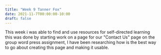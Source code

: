 ```yaml
---
title: "Week 9 Tanner Fox"
date: 2021-11-7T00:00:00-10:00
draft: false
---
```


This week i was able to find and use resources for self-directed learning this was done by starting work on a page for our "Contact Us" page on the group word press assignment, I have been researching how is the best way to go about creating this page and making it usable. 
